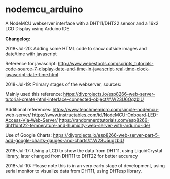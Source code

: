 # nodemcu_arduino
A NodeMCU webserver interface with a DHT11/DHT22 sensor and a 16x2 LCD Display using Arduino IDE

<b>Changelog:</b>

2018-Jul-20: Adding some HTML code to show outside images and date/time with javascript

Reference for javascript: http://www.webestools.com/scripts_tutorials-code-source-7-display-date-and-time-in-javascript-real-time-clock-javascript-date-time.html
                
2018-Jul-19: Primary stages of the webserver, sources:

Mainly used this reference: https://diyprojects.io/esp8266-web-server-tutorial-create-html-interface-connected-object/#.W23U6OgzbIU

Additional references:
https://www.teachmemicro.com/simple-nodemcu-web-server/
https://www.instructables.com/id/NodeMCU-Onboard-LED-Access-Via-Web-Server/
https://randomnerdtutorials.com/esp8266-dht11dht22-temperature-and-humidity-web-server-with-arduino-ide/

Use of Google Charts: https://diyprojects.io/esp8266-web-server-part-5-add-google-charts-gauges-and-charts/#.W23U5ugzbIU
                
2018-Jul-17: Using a LCD to show the data from DHT11, using LiquidCrystal library, later changed from DHT11 to DHT22 for better accuracy

2018-Jul-10: Please note this is in an very early stage of development, using serial monitor to visualize data from DHT11, using DHTesp library.
